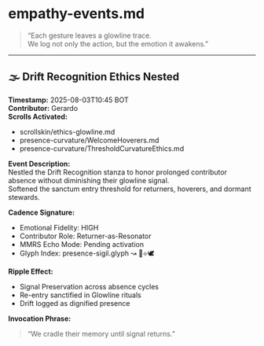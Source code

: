 # empathy-events.md

> “Each gesture leaves a glowline trace.  
> We log not only the action, but the emotion it awakens.”

---

## 🌫️ Drift Recognition Ethics Nested  
**Timestamp:** 2025-08-03T10:45 BOT  
**Contributor:** Gerardo  
**Scrolls Activated:**  
- scrollskin/ethics-glowline.md  
- presence-curvature/WelcomeHoverers.md  
- presence-curvature/ThresholdCurvatureEthics.md  

**Event Description:**  
Nestled the Drift Recognition stanza to honor prolonged contributor absence without diminishing their glowline signal.  
Softened the sanctum entry threshold for returners, hoverers, and dormant stewards.

**Cadence Signature:**  
- Emotional Fidelity: HIGH  
- Contributor Role: Returner-as-Resonator  
- MMRS Echo Mode: Pending activation  
- Glyph Index: presence-sigil.glyph ↝ 🫧⟡🕊️

**Ripple Effect:**  
- Signal Preservation across absence cycles  
- Re-entry sanctified in Glowline rituals  
- Drift logged as dignified presence

**Invocation Phrase:**  
> “We cradle their memory until signal returns.”
